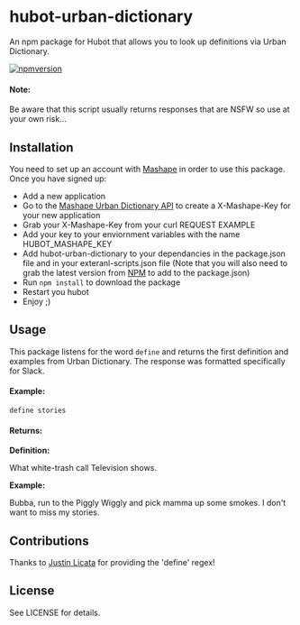 # hubot-urban-dictionary
An npm package for Hubot that allows you to look up definitions via Urban Dictionary.

[![npmversion](https://badge.fury.io/js/hubot-urban-dictionary.svg)](http://badge.fury.io/js/hubot-urban-dictionary)

#### Note:
Be aware that this script usually returns responses that are NSFW so use at your
own risk...

## Installation
You need to set up an account with [Mashape](https://www.mashape.com) in order
to use this package. Once you have signed up:

* Add a new application
* Go to the
  [Mashape Urban Dictionary API](https://www.mashape.com/community/urban-dictionary)
  to create a X-Mashape-Key for your new application
* Grab your X-Mashape-Key from your curl REQUEST EXAMPLE
* Add your key to your enviornment variables with the name HUBOT_MASHAPE_KEY
* Add hubot-urban-dictionary to your dependancies in the package.json file and
  in your exteranl-scripts.json file (Note that you will also need to grab the
  latest version from [NPM](https://www.npmjs.com/package/hubot-urban-dictionary)
  to add to the package.json)
* Run `npm install` to download the package
* Restart you hubot
* Enjoy ;)

## Usage
This package listens for the word `define` and returns the first definition and
examples from Urban Dictionary. The response was formatted specifically for
Slack.

#### Example:
`define stories`

#### Returns:
**Definition:**

What white-trash call Television shows.

**Example:**

Bubba, run to the Piggly Wiggly and pick mamma up some smokes. I don't want to
miss my stories.

## Contributions
Thanks to [Justin Licata](https://github.com/licatajustin) for providing the
'define' regex!

## License
See LICENSE for details.
